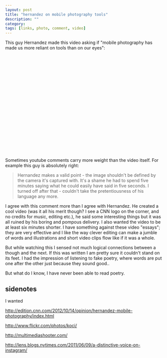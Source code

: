 ```yaml
---
layout: post
title: "hernandez on mobile photography tools"
description: ""
category: 
tags: [links, photo, comment, video]
---
```


This guy Hernandez made this video asking if "mobile photography has made us more reliant on tools than on our eyes":

<iframe width="560" height="315" src=""http://www.youtube.com/embed/4AkDBFsQZ7U frameborder="0"></iframe>

Sometimes youtube comments carry more weight than the video itself. For example this guy is absolutely right:

> Hernandez makes a valid point - the image shouldn't be defined by the camera﻿ it's captured with. It's a shame he had to spend five minutes saying what he could easily have said in five seconds. I turned off after that - couldn't take the pretentiousness of his language any more.

I agree with this comment more than I agree with Hernandez. He created a cool video (was it all his merit though? I see a CNN logo on the corner, and no credits for music, editing etc.), he said some interesting things but it was all ruined by his boring and pompous delivery. I also wanted the video to be at least six minutes shorter. I have something against these video "essays"; they are very effective and I like the way clever editing can make a jumble of words and illustrations and short video clips flow like if it was  a whole.

But while watching this I sensed not much logical connections between a though and the next.  If this was written I am pretty sure it couldn't stand on its feet. I had the impression of listening to fake poetry, where words are put one after the other just because they sound good..

But what do I know, I have never been able to read poetry.

## sidenotes

I wanted 

http://edition.cnn.com/2012/10/14/opinion/hernandez-mobile-photography/index.html

http://www.flickr.com/photos/koci/

http://multimediashooter.com/

http://lens.blogs.nytimes.com/2011/06/09/a-distinctive-voice-on-instagram/

